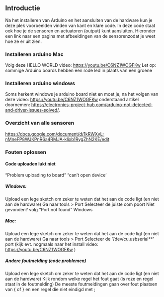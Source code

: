 ## Introductie
Na het installeren van Arduino en het aansluiten van de hardware kun je deze plek voorbeelden vinden van kant en klare code. In deze code staat ook hoe je de sensoren en actuatoren (output) kunt aansluiten. Hieronder een link naar een pagina met afbeeldingen van de sensorenzodat je weet hoe ze er uit zien.

### Installeren arduino Mac
Volg deze HELLO WORLD video: https://youtu.be/C6NZ1WOGFKw 
Let op: sommige Arduino boards hebben een rode led in plaats van een groene

### Installeren arduino windows
Soms herkent windows je arduino board niet en moet je, na het volgen van deze video: https://youtu.be/C6NZ1WOGFKw onderstaand artikel doornemen: https://electronics-project-hub.com/arduino-not-detected-and-driver-issues-solved/.

### Overzicht van alle sensoren
https://docs.google.com/document/d/1kRWXyL-nMneFP8WJKPnR6a4RMJA-kljxb1RygZhN2KE/edit

### Fouten oplossen

#### Code uploaden lukt niet
“Problem uploading to board” 
“can’t open device’ 



##### Windows: 
Upload een lege sketch om zeker te weten dat het aan de code ligt (en niet aan de hardware)
Ga naar tools > Port 
Selecteer de juiste com poort
Niet gevonden? volg “Port not found” Windows
##### Mac: 
Upload een lege sketch om zeker te weten dat het aan de code ligt (en niet aan de hardware)
Ga naar tools > Port 
Selecteer de ”/dev/cu.usbserial**’ port (kijk evt. nogmaals naar het install video: https://youtu.be/C6NZ1WOGFKw ) 

##### Andere foutmelding (code problemen)
Upload een lege sketch om zeker te weten dat het aan de code ligt (en niet aan de hardware)
Kijk rondom welke regel het fout gaat (is roze en regel staat in de foutmelding)
De meeste foutmeldingen gaan over fout plaatsen van { of } en een regel die niet eindigd met ;
